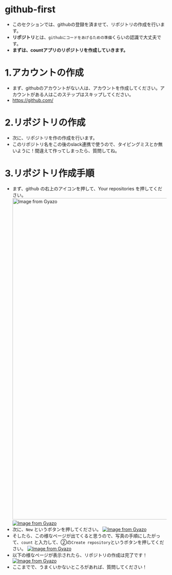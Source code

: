 # github-first
- このセクションでは、githubの登録を済ませて、リポジトリの作成を行います。
- **リポジトリ**とは、`githubにコードをあげるための準備`くらいの認識で大丈夫です。
- **まずは、countアプリのリポジトリを作成していきます。**

# 1.アカウントの作成
- まず、githubのアカウントがない人は、アカウントを作成してください。アカウントがある人はこのステップはスキップしてください。
- https://github.com/

# 2.リポジトリの作成
- 次に、リポジトリを作の作成を行います。
- このリポジトリ名をこの後のslack連携で使うので、タイピングミスとか無いように！間違えて作ってしまったら、質問してね。

# 3.リポジトリ作成手順
- まず、github の右上のアイコンを押して、Your repositories を押してください。
<a href="https://gyazo.com/30b2efdbcb9cd9c1a76636050ad20365"><img src="https://i.gyazo.com/30b2efdbcb9cd9c1a76636050ad20365.gif" alt="Image from Gyazo" width="1000"/></a>
[![Image from Gyazo](https://gyazo.com/30b2efdbcb9cd9c1a76636050ad20365)](https://gyazo.com/30b2efdbcb9cd9c1a76636050ad20365)
- 次に、`New` というボタンを押してください。
[![Image from Gyazo](https://i.gyazo.com/71392be32ff9cef8e8de12f3a2d36130.png)](https://gyazo.com/71392be32ff9cef8e8de12f3a2d36130)
- そしたら、この様なページが出てくると思うので、写真の手順にしたがって、`count` と入力して、②の`Create repository`というボタンを押してください。
[![Image from Gyazo](https://i.gyazo.com/eef63f122bf1b63fbaa0496d61995854.png)](https://gyazo.com/eef63f122bf1b63fbaa0496d61995854)
- 以下の様なページが表示されたら、リポジトリの作成は完了です！
[![Image from Gyazo](https://i.gyazo.com/1e6a7300b49485096aa9cf922ce40aad.png)](https://gyazo.com/1e6a7300b49485096aa9cf922ce40aad)
- ここまでで、うまくいかないところがあれば、質問してください！
